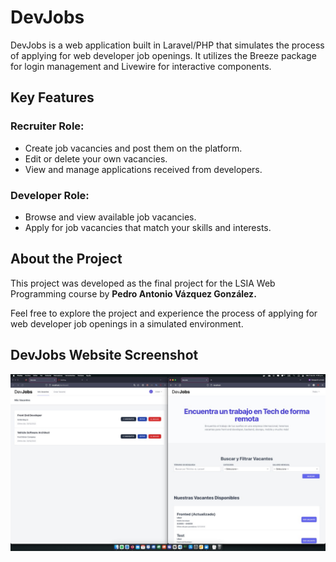 # DevJobs
DevJobs is a web application built in Laravel/PHP that simulates the process of applying for web developer job openings. It utilizes the Breeze package for login management and Livewire for interactive components.

## Key Features
### Recruiter Role:
- Create job vacancies and post them on the platform.
- Edit or delete your own vacancies.
- View and manage applications received from developers.

### Developer Role:
- Browse and view available job vacancies.
- Apply for job vacancies that match your skills and interests.

## About the Project
This project was developed as the final project for the LSIA Web Programming course by **Pedro Antonio Vázquez González.**

Feel free to explore the project and experience the process of applying for web developer job openings in a simulated environment.

## DevJobs Website Screenshot
![Recruiter and Developer inside DevJobs website](img/devjobs_sc.JPG)
